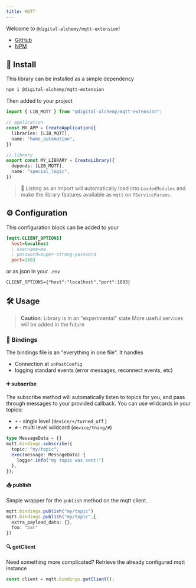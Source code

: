 ```yaml
---
title: MQTT
---
```


Welcome to `@digital-alchemy/mqtt-extension`!

- [GitHub](https://github.com/Digital-Alchemy-TS/mqtt)
- [NPM](https://www.npmjs.com/package/@digital-alchemy/mqtt-extension)

## 💾 Install

This library can be installed as a simple dependency

```bash
npm i @digital-alchemy/mqtt-extension
```

Then added to your project

```typescript
import { LIB_MQTT } from "@digital-alchemy/mqtt-extension";

// application
const MY_APP = CreateApplication({
  libraries: [LIB_MQTT],
  name: "home_automation",
})

// library
export const MY_LIBRARY = CreateLibrary({
  depends: [LIB_MQTT],
  name: "special_logic",
})
```

> 🎉
> Listing as an import will automatically load into `LoadedModules` and make the library features available as `mqtt` on `TServiceParams`.

## ⚙️ Configuration

This configuration block can be added to your

```ini
[mqtt.CLIENT_OPTIONS]
  host=localhost
  ; username=me
  ; password=super-strong-password
  port=1883
```

or as json in your `.env`

```
CLIENT_OPTIONS={"host":"localhost","port":1883}
```

## 🛠 Usage

> **Caution**: Library is in an "experimental" state
> More useful services will be added in the future

### 🔄 Bindings

The bindings file is an "everything in one file". It handles

- Connection at `onPostConfig`
- logging standard events (error messages, reconnect events, etc)

#### ➕ subscribe

The subscribe method will automatically listen to topics for you, and pass through messages to your provided callback. You can use wildcards in your topics:

- `+` - single level  (`device/+/turned_off` )
- `#` - multi level wildcard (`device/thing/#`)

```typescript
type MessageData = {}
mqtt.bindings.subscribe({
  topic: "my/topic",
  exec(message: MessageData) {
    logger.info("my topic was sent!")
  },
});
```

#### 📤 publish

Simple wrapper for the `publish` method on the mqtt client.

```typescript
mqtt.bindings.publish("my/topic")
mqtt.bindings.publish("my/topic",{
  extra_payload_data: {},
  foo: "bar"
})
```

#### 🔍 getClient

Need something more complicated? Retrieve the already configured mqtt instance

```typescript
const client = mqtt.bindings.getClient();
```

